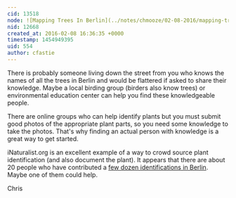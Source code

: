 ```yaml
---
cid: 13518
node: ![Mapping Trees In Berlin](../notes/chmooze/02-08-2016/mapping-trees-in-berlin)
nid: 12668
created_at: 2016-02-08 16:36:35 +0000
timestamp: 1454949395
uid: 554
author: cfastie
---
```


There is probably someone living down the street from you who knows the names of all the trees in Berlin and would be flattered if asked to share their knowledge. Maybe a local birding group (birders also know trees) or environmental education center can help you find these knowledgeable people. 

There are online groups who can help identify plants but you must submit good photos of the appropriate plant parts, so you need some knowledge to take the photos. That's why finding an actual person with knowledge is a great way to get started. 

iNaturalist.org is an excellent example of a way to crowd source plant identification (and also document the plant). It appears that there are about 20 people who have contributed a [few dozen identifications in Berlin](https://www.inaturalist.org/observations?place_id=12872). Maybe one of them could help. 

Chris